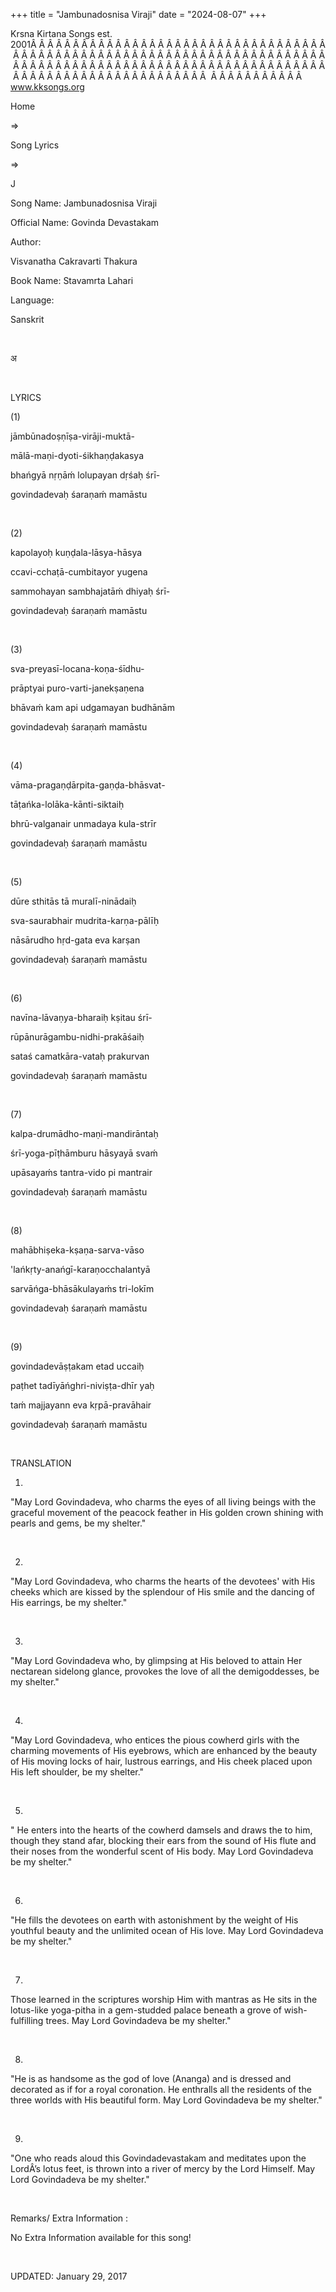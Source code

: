 +++ 
title = "Jambunadosnisa Viraji"
date = "2024-08-07"
+++

Krsna Kirtana Songs est. 2001Â Â Â Â Â Â Â Â Â Â Â Â Â Â Â Â Â Â Â Â Â Â Â Â Â Â Â Â Â Â Â Â Â Â Â Â Â Â Â Â Â Â Â Â Â Â Â Â Â Â Â Â Â Â Â Â Â Â Â Â Â Â Â Â Â Â Â Â Â Â Â Â Â Â Â Â Â Â Â Â Â Â Â Â Â Â Â Â Â Â Â Â Â Â Â Â Â Â Â Â Â Â Â Â Â Â Â Â Â Â Â Â Â Â Â Â Â Â Â Â Â Â Â Â Â Â Â Â Â Â Â Â  Â Â Â Â Â Â Â Â Â Â Â  
www.kksongs.org








Home
 
⇒
 
Song Lyrics
 
⇒
 
J


Song
Name: Jambunadosnisa Viraji


Official
Name: Govinda Devastakam


Author:

Visvanatha Cakravarti Thakura


Book
Name: 
Stavamrta
Lahari


Language:

Sanskrit


 








अ








 


LYRICS


(1)


jāmbūnadoṣṇīṣa-virāji-muktā-

mālā-maṇi-dyoti-śikhaṇḍakasya

bhańgyā nṛṇāḿ lolupayan dṛśaḥ
śrī-

govindadevaḥ śaraṇaḿ mamāstu


 


(2)


kapolayoḥ
kuṇḍala-lāsya-hāsya

ccavi-cchaṭā-cumbitayor yugena

sammohayan sambhajatāḿ dhiyaḥ śrī-

govindadevaḥ śaraṇaḿ mamāstu


 


(3)


sva-preyasī-locana-koṇa-śīdhu-

prāptyai puro-varti-janekṣaṇena

bhāvaḿ kam api udgamayan budhānām

govindadevaḥ śaraṇaḿ mamāstu


 


(4)


vāma-pragaṇḍārpita-gaṇḍa-bhāsvat-

tāṭańka-lolāka-kānti-siktaiḥ

bhrū-valganair unmadaya kula-strīr

govindadevaḥ śaraṇaḿ mamāstu


 


(5)


dūre
sthitās tā muralī-ninādaiḥ

sva-saurabhair mudrita-karṇa-pālīḥ

nāsārudho hṛd-gata eva karṣan

govindadevaḥ śaraṇaḿ mamāstu


 


(6)


navīna-lāvaṇya-bharaiḥ
kṣitau śrī-

rūpānurāgambu-nidhi-prakāśaiḥ

sataś camatkāra-vataḥ prakurvan

govindadevaḥ śaraṇaḿ mamāstu


 


(7)


kalpa-drumādho-maṇi-mandirāntaḥ

śrī-yoga-pīṭhāmburu hāsyayā svaḿ

upāsayaḿs tantra-vido pi mantrair

govindadevaḥ śaraṇaḿ mamāstu


 


(8)


mahābhiṣeka-kṣaṇa-sarva-vāso

'lańkṛty-anańgī-karaṇocchalantyā

sarvāńga-bhāsākulayaḿs tri-lokīm

govindadevaḥ śaraṇaḿ mamāstu


 


(9)


govindadevāṣṭakam
etad uccaiḥ

paṭhet tadīyāńghri-niviṣṭa-dhīr yaḥ

taḿ majjayann eva kṛpā-pravāhair

govindadevaḥ śaraṇaḿ mamāstu


 


TRANSLATION


1)
"May Lord Govindadeva, who charms the eyes of all living beings with the
graceful movement of the peacock feather in His golden crown shining with
pearls and gems, be my shelter."


 


2)
"May Lord Govindadeva, who charms the hearts of the devotees' with His
cheeks which are kissed by the splendour of His smile and the dancing of His
earrings, be my shelter."


 


3)
"May Lord Govindadeva who, by glimpsing at His beloved to attain Her
nectarean sidelong glance, provokes the love of all the demigoddesses, be my
shelter."


 


4)
"May Lord Govindadeva, who entices the pious cowherd girls with the
charming movements of His eyebrows, which are enhanced by the beauty of His
moving locks of hair, lustrous earrings, and His cheek placed upon His left
shoulder, be my shelter."


 


5)
" He enters into the hearts of the cowherd damsels and draws the to him,
though they stand afar, blocking their ears from the sound of His flute and
their noses from the wonderful scent of His body. May Lord Govindadeva be my
shelter."


 


6)
"He fills the devotees on earth with astonishment by the weight of His
youthful beauty and the unlimited ocean of His love. May Lord Govindadeva be my
shelter."


 


7)
Those learned in the scriptures worship Him with mantras as He sits in the
lotus-like yoga-pitha in a gem-studded palace beneath a grove of
wish-fulfilling trees. May Lord Govindadeva be my shelter."


 


8)
"He is as handsome as the god of love (Ananga) and is dressed and
decorated as if for a royal coronation. He enthralls all the residents of the
three worlds with His beautiful form. May Lord Govindadeva be my shelter."


 


9)
"One who reads aloud this Govindadevastakam and meditates upon the LordÂ’s
lotus feet, is thrown into a river of mercy by the Lord Himself. May Lord
Govindadeva be my shelter."


 


Remarks/ Extra Information
: 


No
Extra Information available for this song!


 


UPDATED:
 January 29, 2017